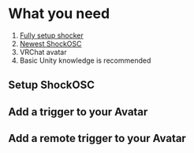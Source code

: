 # What you need

1. [Fully setup shocker](../quickstart/first-setup.md)
2. [Newest ShockOSC](https://github.com/OpenShock/ShockOsc/releases)
3. VRChat avatar
4. Basic Unity knowledge is recommended

## Setup ShockOSC


## Add a trigger to your Avatar

## Add a remote trigger to your Avatar
